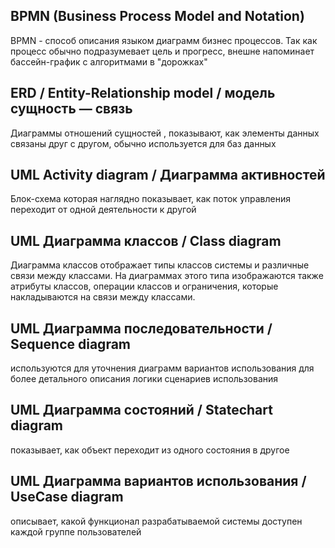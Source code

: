 ## BPMN (Business Process Model and Notation)
BPMN - способ описания языком диаграмм бизнес процессов. Так как процесс обычно подразумевает цель и прогресс, внешне напоминает бассейн-график с алгоритмами в "дорожках"

## ERD / Entity-Relationship model / модель сущность — связь
Диаграммы отношений сущностей , показывают, как элементы данных связаны друг с другом, обычно используется для баз данных

## UML Activity diagram / Диаграмма активностей
Блок-схема которая наглядно показывает, как поток управления переходит от одной деятельности к другой

## UML Диаграмма классов / Class diagram
Диаграмма классов отображает типы классов системы и различные связи между классами. На диаграммах этого типа изображаются также атрибуты классов, операции классов и ограничения, которые накладываются на связи между классами.

## UML Диаграмма последовательности / Sequence diagram
используются для уточнения диаграмм вариантов использования для более детального описания логики сценариев использования

## UML Диаграмма состояний / Statechart diagram
показывает, как объект переходит из одного состояния в другое

## UML Диаграмма вариантов использования / UseCase diagram
описывает, какой функционал разрабатываемой системы доступен каждой группе пользователей